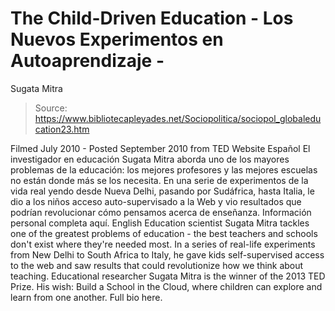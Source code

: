 # The Child-Driven Education - Los Nuevos Experimentos en Autoaprendizaje - 
Sugata Mitra

> Source: https://www.bibliotecapleyades.net/Sociopolitica/sociopol_globaleducation23.htm

Filmed July 2010 - Posted September 2010
from TED
Website
Español
El investigador en educación Sugata Mitra aborda uno de los mayores
problemas de la educación: los mejores profesores y las mejores escuelas no
están donde más se los necesita.
En una serie de experimentos de la vida
real yendo desde Nueva Delhi, pasando por Sudáfrica, hasta Italia, le dio a
los niños acceso auto-supervisado a la Web y vio resultados que podrían
revolucionar cómo pensamos acerca de enseñanza.
Información personal completa
aquí.
English
Education scientist Sugata Mitra tackles one of the greatest problems of
education - the best teachers and schools don't exist where they're needed
most.
In a series of real-life experiments from New Delhi to South Africa to
Italy, he gave kids self-supervised access to the web and saw results that
could revolutionize how we think about teaching.
Educational researcher Sugata Mitra is the winner of the 2013 TED
Prize. His wish: Build a School in the Cloud, where children can explore and
learn from one another.
Full bio
here.
